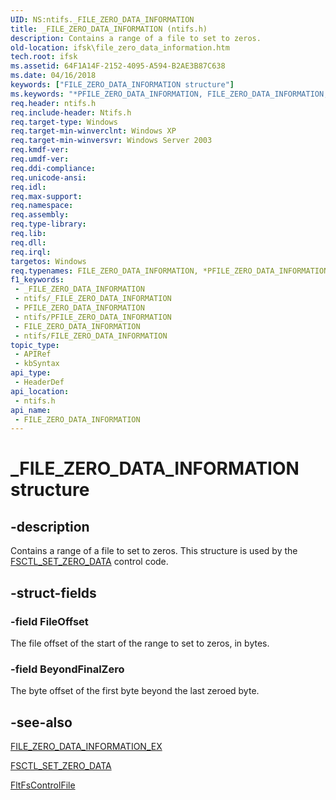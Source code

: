 ```yaml
---
UID: NS:ntifs._FILE_ZERO_DATA_INFORMATION
title: _FILE_ZERO_DATA_INFORMATION (ntifs.h)
description: Contains a range of a file to set to zeros.
old-location: ifsk\file_zero_data_information.htm
tech.root: ifsk
ms.assetid: 64F1A14F-2152-4095-A594-B2AE3B87C638
ms.date: 04/16/2018
keywords: ["FILE_ZERO_DATA_INFORMATION structure"]
ms.keywords: "*PFILE_ZERO_DATA_INFORMATION, FILE_ZERO_DATA_INFORMATION, FILE_ZERO_DATA_INFORMATION structure [Installable File System Drivers], PFILE_ZERO_DATA_INFORMATION, PFILE_ZERO_DATA_INFORMATION structure pointer [Installable File System Drivers], _FILE_ZERO_DATA_INFORMATION, ifsk.file_zero_data_information, ntifs/FILE_ZERO_DATA_INFORMATION, ntifs/PFILE_ZERO_DATA_INFORMATION"
req.header: ntifs.h
req.include-header: Ntifs.h
req.target-type: Windows
req.target-min-winverclnt: Windows XP
req.target-min-winversvr: Windows Server 2003
req.kmdf-ver: 
req.umdf-ver: 
req.ddi-compliance: 
req.unicode-ansi: 
req.idl: 
req.max-support: 
req.namespace: 
req.assembly: 
req.type-library: 
req.lib: 
req.dll: 
req.irql: 
targetos: Windows
req.typenames: FILE_ZERO_DATA_INFORMATION, *PFILE_ZERO_DATA_INFORMATION
f1_keywords:
 - _FILE_ZERO_DATA_INFORMATION
 - ntifs/_FILE_ZERO_DATA_INFORMATION
 - PFILE_ZERO_DATA_INFORMATION
 - ntifs/PFILE_ZERO_DATA_INFORMATION
 - FILE_ZERO_DATA_INFORMATION
 - ntifs/FILE_ZERO_DATA_INFORMATION
topic_type:
 - APIRef
 - kbSyntax
api_type:
 - HeaderDef
api_location:
 - ntifs.h
api_name:
 - FILE_ZERO_DATA_INFORMATION
---
```


# _FILE_ZERO_DATA_INFORMATION structure


## -description

Contains a range of a file to set to zeros. This structure is used by the 
<a href="https://docs.microsoft.com/windows-hardware/drivers/ifs/fsctl-set-zero-data">FSCTL_SET_ZERO_DATA</a> control code.

## -struct-fields

### -field FileOffset

The file offset of the start of the range to set to zeros, in bytes.

### -field BeyondFinalZero

The byte offset of the first byte beyond the last zeroed byte.

## -see-also

<a href="https://docs.microsoft.com/windows-hardware/drivers/ddi/ntifs/ns-ntifs-_file_zero_data_information_ex">FILE_ZERO_DATA_INFORMATION_EX</a>



<a href="https://docs.microsoft.com/windows-hardware/drivers/ifs/fsctl-set-zero-data">FSCTL_SET_ZERO_DATA</a>



<a href="https://docs.microsoft.com/windows-hardware/drivers/ddi/fltkernel/nf-fltkernel-fltfscontrolfile">FltFsControlFile</a>

